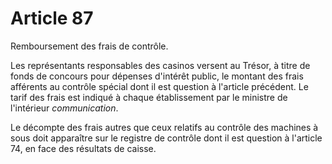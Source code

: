 # Article 87

Remboursement des frais de contrôle.

Les représentants responsables des casinos versent au Trésor, à titre de fonds de concours pour dépenses d'intérêt public, le montant des frais afférents au contrôle spécial dont il est question à l'article précédent. Le tarif des frais est indiqué à chaque établissement par le ministre de l'intérieur *communication*.

Le décompte des frais autres que ceux relatifs au contrôle des machines à sous doit apparaître sur le registre de contrôle dont il est question à l'article 74, en face des résultats de caisse.
